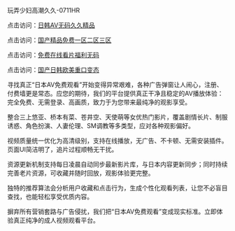 玩弄少妇高潮久久-0711HR

点击访问：<a href="https://heiliaoxqkkct.pages.dev">日韩AV无码久久精品</a>

点击访问：<a href="https://heiliao2dmwwy.pages.dev">国产精品免费一区二区三区</a>

点击访问：<a href="https://heiliaoxqkkct.pages.dev">免费在线看片福利无码</a>

点击访问：<a href="https://heiliao2dmwwy.pages.dev">国产日韩欧美重口变态</a>


寻找真正“日本AV免费观看”开始变得异常艰难，各种广告弹窗让人闹心，注册、付费墙更是常态。应您的期待，我们的平台提供真正干净且稳定的AV播放体验：完全免费、无需登录、高画质，致力于为您带来最纯净的观影享受。

整合三上悠亚、桥本有菜、苍井空、天使萌等女优热门影片，覆盖剧情长片、制服诱惑、角色扮演、人妻伦理、SM调教等多类型，应对各种观影偏好。

视频质量统一优化为高清级别，支持在线播放，无广告、不卡顿、无需安装插件。页面UI简洁明了，追片过程顺畅无干扰。

资源更新机制支持每日凌晨自动同步最新影片库，与日本内容更新同步；同时持续完善老片资源，可收藏并随时回放，观影体验更完整。

独特的推荐算法会分析用户收藏和点击行为，生成个性化观看列表，让您不必盲目查找，也能轻松享受优质内容。

摒弃所有营销套路与广告侵扰，我们把“日本AV免费观看”变成现实标准。立即体验真正纯净的成人视频观看平台。

<span style="display:none;">[Canonical link](https://github.com/hbd20250711/riben757)</span>
